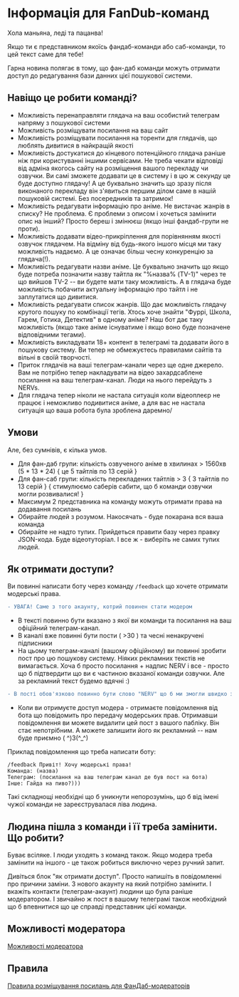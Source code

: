# Інформація для FanDub-команд

Хола маньяна, леді та пацанва!

Якщо ти є представником якоїсь фандаб-команди або саб-команди, то цей текст саме для тебе!

Гарна новина полягає в тому, що фан-даб команди можуть отримати доступ до редагування бази данних цієї пошукової системи.

## Навіщо це робити команді?

* Можливість перенаправляти глядача на ваш особистий телеграм напряму з пошукової системи
* Можливість розміщувати посилання на ваш сайт
* Можливість розміщувати посилання на торенти для глядачів, що люблять дивитися в найкращій якості
* Можливість достукатися до кінцевого потенційного глядача раніше ніж при користуванні іншими сервісами. Не треба чекати відповіді від адміна якогось сайту на розміщення вашого перекладу чи озвучки. Ви самі зможете додавати це в систему і в цю ж секунду це буде доступно глядачу! А це буквально значить що зразу після виконаного перекладу він з'явиться першим ділом саме в нашій пошуковій системі. Без посередників та затримок!
* Можливість редагувати інформацію про аніме. Не вистачає жанрів в списку? Не проблема. Є проблеми з описом і хочеться замінити опис на інший? Просто береш і змінюєш (якщо інші фандаб-групи не проти).
* Можливість додавати відео-прикріплення для порівнянням якості озвучок глядачем. На відміну від будь-якого іншого місця ми таку можливість надаємо. А це означає більш чесну конкуренцію за глядача(!).
* Можливість редагувати назви аніме. Це буквально значить що якщо буде потреба позначити назву тайтла як "%назва% (TV-1)" через те що вийшов TV-2 -- ви будете мати таку можливість. А в глядача буде можливість побачити актуальну інформацію про тайтл і не заплутатися що дивитися.
* Можливість редагувати список жанрів. Що дає можливість глядачу крутого пошуку по комбінації тегів. Хтось хоче знайти "Фуррі, Школа, Гарем, Готика, Детектив" в одному аніме? Наш бот дає таку можливість (якщо таке аніме існуватиме і якщо воно буде позначене відповідними тегами).
* Можливість викладувати 18+ контент в телеграмі та додавати його в пошукову систему. Ви тепер не обмежуєтесь правилами сайтів та вільні в своїй творчості.
* Приток глядачів на ваші телеграм-канали через ще одне джерело. Вам не потрібно тепер накладувати на відео захардсаблене посилання на ваш телеграм-канал. Люди на нього перейдуть з NERVs.
* Для глядача тепер ніколи не настала ситуація коли відеоплеєр не працює і неможливо подивитися аніме, а для вас не настала ситуація що ваша робота була зроблена даремно/


## Умови

Але, без сумнівів, є кілька умов.
        
*   Для фан-даб групи: кількість озвученого аніме в хвилинах > 1560хв (5 * 13 * 24) { це 5 тайтлів по 13 серій }
*   Для фан-саб групи: кількість перекладених тайтлів > 3 { 3 тайтлів по 13 серій } { стимулюємо саберів сабити, що б команди озвучки могли розвивалися! }
*   Максимум 2 представника на команду можуть отримати права на додавання посилань
*   Обирайте людей з розумом. Накосячать - буде покарана вся ваша команда
*   Обирайте не надто тупих. Прийдеться правити базу через правку JSON-кода. Буде відеотуторіал. І все ж - виберіть не самих тупих людей.

## Як отримати доступи?

Ви повинні написати боту через команду ```/feedback``` що хочете отримати модерські права. 

```diff
- УВАГА! Саме з того акаунту, котрий повинен стати модером
```
*   В тексті повинно бути вказано з якої ви команди та посилання на ваш офіційний телеграм-канал.
*   В каналі вже повинні бути пости ( >30 ) та чесні ненакручені підписники
*   На цьому телеграм-каналі (вашому офіційному) ви повинні зробити пост про цю пошукову систему. Ніяких рекламних текстів не вимагається. Хоча б просто посилання + надпис NERV і все - просто що б підтвердити що ви є частиною вказаної команди озвучки. Але за рекламний текст будемо вдячні :)
  
```diff
- В пості обов'язково повинно бути слово "NERV" що б ми змогли швидко знайти пост через пошук. 
```
*   Коли ви отримуєте доступ модера - отримаєте повідомлення від бота що повідомить про передачу модерських прав. Отримавши повідомлення ви можете видалити цей пост з вашого пабліку. Він стає непотрібним. А можете залишити його як рекламний -- нам буде приємно (  ^)3(^_^)

Приклад повідомлення що треба написати боту:
```
/feedback Привіт! Хочу модерські права!
Команда: (назва)
Телеграм: (посилання на ваш телеграм канал де був пост на бота)
Інше: Гайда на пиво?)))
```

Такі складнощі необхідні що б уникнути непорозумінь, що б від імені чужої команди не зареєструвалася ліва людина.

## Людина пішла з команди і її треба замінити. Що робити?

Буває всіляке. І люди уходять з команд також. Якщо модера треба замінити на іншого - це також робиться виключно через ручний запит.

Дивіться блок "як отримати доступ". Просто напишіть в повідомленні про причини заміни. З нового акаунту на який потрібно замінити. І вкажіть контакти (телеграм-акаунт) людини що була раніше модератором. І звичайно ж пост в вашому телеграмі також необхідний що б впевнитися що це справді представник цієї команди.

## Можливості модератора

[Можливості модератора](./ModerAbilities.html)

## Правила

[Правила розміщування посилань для ФанДаб-модераторів](./LinkRules.html)










